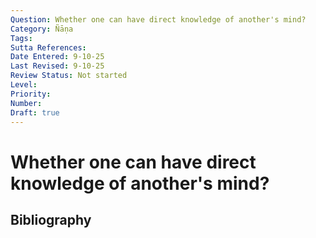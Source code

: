 ```yaml
---
Question: Whether one can have direct knowledge of another's mind?
Category: Ñāṇa
Tags: 
Sutta References: 
Date Entered: 9-10-25
Last Revised: 9-10-25
Review Status: Not started
Level: 
Priority: 
Number: 
Draft: true
---
```


# Whether one can have direct knowledge of another's mind?

## Bibliography

<!-- 

Notes:



-->